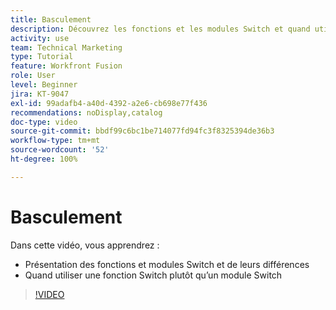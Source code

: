 ```yaml
---
title: Basculement
description: Découvrez les fonctions et les modules Switch et quand utiliser une fonction Switch plutôt qu’un module Switch dans  [!DNL Adobe Workfront Fusion].
activity: use
team: Technical Marketing
type: Tutorial
feature: Workfront Fusion
role: User
level: Beginner
jira: KT-9047
exl-id: 99adafb4-a40d-4392-a2e6-cb698e77f436
recommendations: noDisplay,catalog
doc-type: video
source-git-commit: bbdf99c6bc1be714077fd94fc3f8325394de36b3
workflow-type: tm+mt
source-wordcount: '52'
ht-degree: 100%

---
```


# Basculement

Dans cette vidéo, vous apprendrez :

* Présentation des fonctions et modules Switch et de leurs différences
* Quand utiliser une fonction Switch plutôt qu’un module Switch

>[!VIDEO](https://video.tv.adobe.com/v/335288/?quality=12&learn=on&enablevpops=1)
